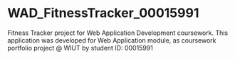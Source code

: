 # WAD_FitnessTracker_00015991
Fitness Tracker project for Web Application Development coursework. This application was developed for Web Application module, as coursework portfolio project @ WIUT by student ID: 00015991
